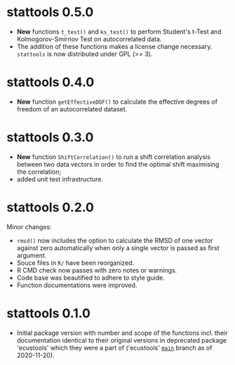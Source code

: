 # stattools 0.5.0

* **New** functions `t_test()` and `ks_test()` to perform Student's t-Test and
  Kolmogorov-Smirnov Test on autocorrelated data.
* The addition of these functions makes a license change necessary. `stattools`
  is now distributed under GPL (>= 3).

# stattools 0.4.0

* **New** function `getEffectiveDOF()` to calculate the effective degrees of
  freedom of an autocorrelated dataset.

# stattools 0.3.0

* **New** function `ShiftCorrelation()` to run a shift correlation analysis
  between two data vectors in order to find the optimal shift maximising the
  correlation;
* added unit test infrastructure.

# stattools 0.2.0

Minor changes:

* `rmsd()` now includes the option to calculate the RMSD of one vector against
  zero automatically when only a single vector is passed as first argument.
* Souce files in `R/` have been reorganized.
* R CMD check now passes with zero notes or warnings.
* Code base was beautified to adhere to style guide.
* Function documentations were improved.

# stattools 0.1.0

* Initial package version with number and scope of the functions incl. their
  documentation identical to their original versions in deprecated package
  'ecustools' which they were a part of ('ecustools'
  [`main`](https://github.com/EarthSystemDiagnostics/ecustools/tree/master)
  branch as of 2020-11-20).
